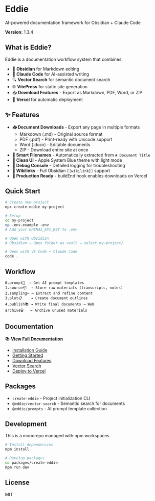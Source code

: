 # Eddie

AI-powered documentation framework for Obsidian + Claude Code

**Version:** 1.3.4

## What is Eddie?

Eddie is a documentation workflow system that combines:
- 📝 **Obsidian** for Markdown editing
- 🤖 **Claude Code** for AI-assisted writing
- 🔍 **Vector Search** for semantic document search
- 🌐 **VitePress** for static site generation
- 📥 **Download Features** - Export as Markdown, PDF, Word, or ZIP
- 🚀 **Vercel** for automatic deployment

## ✨ Features

- **📥 Document Downloads** - Export any page in multiple formats
  - Markdown (.md) - Original source format
  - PDF (.pdf) - Print-ready with Unicode support
  - Word (.docx) - Editable documents
  - ZIP - Download entire site at once
- **🎯 Smart Filenames** - Automatically extracted from `# Document Title`
- **🎨 Clean UI** - Apple System Blue theme with light mode
- **🐛 Debug Console** - Detailed logging for troubleshooting
- **🔗 Wikilinks** - Full Obsidian `[[wikilink]]` support
- **🚀 Production Ready** - buildEnd hook enables downloads on Vercel

## Quick Start

```bash
# Create new project
npx create-eddie my-project

# Setup
cd my-project
cp .env.example .env
# Add your OPENAI_API_KEY to .env

# Open with Obsidian
# Obsidian → Open folder as vault → select my-project/

# Open with VS Code + Claude Code
code .
```

## Workflow

```
0.prompt🤖  → Get AI prompt templates
1.source📦  → Store raw materials (transcripts, notes)
2.sampling✂️ → Extract and refine content
3.plot📋    → Create document outlines
4.publish📚 → Write final documents → Web
archive🗑️   → Archive unused materials
```

## Documentation

📚 **[View Full Documentation](https://eddie-docs.vercel.app)**

- [Installation Guide](https://eddie-docs.vercel.app/installation.html)
- [Getting Started](https://eddie-docs.vercel.app/getting-started.html)
- [Download Features](https://eddie-docs.vercel.app/download-features.html)
- [Vector Search](https://eddie-docs.vercel.app/vector-search.html)
- [Deploy to Vercel](https://eddie-docs.vercel.app/deployment.html)

## Packages

- `create-eddie` - Project initialization CLI
- `@eddie/vector-search` - Semantic search for documents
- `@eddie/prompts` - AI prompt template collection

## Development

This is a monorepo managed with npm workspaces.

```bash
# Install dependencies
npm install

# Develop packages
cd packages/create-eddie
npm run dev
```

## License

MIT
